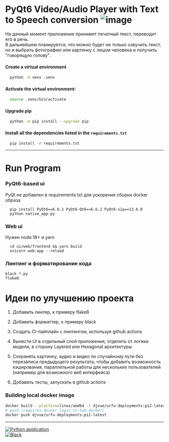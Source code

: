 # PyQt6 Video/Audio Player with Text to Speech conversion ![image](https://github.com/Deszher/Text_to_Speech_pyqt6/assets/143352282/dfc53dec-6119-468e-8d1c-2e69292fedc6)


На данный момент приложение принимет печатный текст, переводит его в речь.<br> В дальнейшем планируется, что можно будет не только озвучить текст, но и выбрать фотографию или картинку с лицом человека и получить "говорящую голову".

#### Сreate a virtual environment
```bash
  python -m venv .venv
```


#### Activate the virtual environment:
```bash
  source .venv/bin/activate
```

#### Upgrade pip
```bash
  python -m pip install --upgrade pip
```

#### Install all the dependencies listed in the `requirements.txt`
```
  pip install -r requirements.txt
```
____________
# Run Program

### PyQt6-based ui

PyQt не добавлен в requirements.txt для ускорения сборки docker образа

```
  pip install PyQt6==6.6.1 PyQt6-Qt6==6.6.2 PyQt6-sip==13.6.0
  python native_app.py
```

### Web ui

Нужен node:18+ и yarn

```
  cd ui/web/frontend && yarn build
  uvicorn web:app --reload
```

### Линтинг и форматирование кода

```
black *.py
flake8
```

# Идеи по улучшению проекта

1. Добавить линтер, к примеру flake8

2. Добавить форматтер, к примеру black

3. Создать CI-пайплайн с линтингом, используя github actions

4. Вынести UI в отдельный слой приложения, отделить от логики модели, в сторону Layered или Hexagonal архитектуры

5. Сохранять картинку, аудио и видео по случайному пути без перезаписи предыдущего результата, чтобы добавить возможность кэширования, параллельной работы для нескольких пользователей (например для возможного веб интерфейса)

5. Добавить тесты, запускать в github actions

### Building local docker image

```bash
docker build --platform=linux/amd64 -t djvue/urfu-deployments:pi2-latest .
# push (requires docker login to hub.docker)
docker push djvue/urfu-deployments:pi2-latest
```
______________________________________
[![Python application](https://github.com/Deszher/Text_to_Speech_pyqt6/actions/workflows/python-app.yml/badge.svg)](https://github.com/Deszher/Text_to_Speech_pyqt6/actions/workflows/python-app.yml)<br>
[![Black](https://github.com/Deszher/Text_to_Speech_pyqt6/actions/workflows/black.yml/badge.svg)](https://github.com/Deszher/Text_to_Speech_pyqt6/actions/workflows/black.yml)
